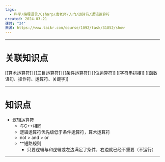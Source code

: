 ```yaml
---
tags:
  - 科学/编程语言/Csharp/唐老师/入门/运算符/逻辑运算符
created: 2024-03-21
课时: "34"
来源: https://www.taikr.com/course/1092/task/31852/show
---
```


---
# 关联知识点

 [[算术运算符]] [[三目运算符]] [[条件运算符]] [[位运算符]] [[字符串拼接]] [[函数语句、操作符、运算符、关键字]]

---
# 知识点

- 逻辑运算符
	- 与C++相同
	- 逻辑运算符优先级低于条件运算符，算术运算符
	- not > and > or
	- **短路规则
		- 只要逻辑与和逻辑或左边满足了条件，右边就已经不重要（不运行）

---




